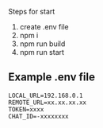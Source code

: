 Steps for start

1. create .env file
2. npm i
3. npm run build
4. npm run start

## Example .env file

```env
LOCAL_URL=192.168.0.1
REMOTE_URL=xx.xx.xx.xx
TOKEN=xxxx
CHAT_ID=-xxxxxxxx
```
